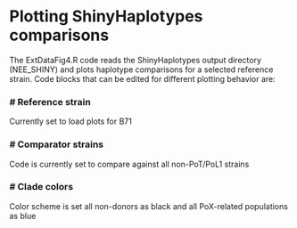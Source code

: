# Plotting ShinyHaplotypes comparisons

The ExtDataFig4.R code reads the ShinyHaplotypes output directory (NEE_SHINY) and plots haplotype comparisons for a selected reference strain. Code blocks that can be edited for different plotting behavior are:

### *#* Reference strain

Currently set to load plots for B71

### *#* Comparator strains

Code is currently set to compare against all non-PoT/PoL1 strains

### *#*  Clade colors

Color scheme is set all non-donors as black and all PoX-related populations as blue
